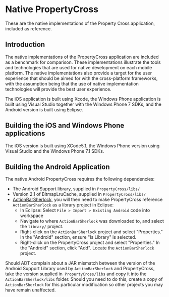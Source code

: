 Native PropertyCross
====================

These are the native implementations of the Property Cross application, included as reference.

## Introduction

The native implementations of the PropertyCross application are included as a benchmark for comparison. These implementations illustrate the tools and technologies that are used for native development on each mobile platform. The native implementations also provide a target for the user experience that should be aimed for with the cross-platform frameworks, with the assumption being that the use of native implementation technologies will provide the best user experience.

The iOS application is built using Xcode, the Windows Phone application is built using Visual Studio together with the Windows Phone 7 SDKs, and the Android version is built using Eclipse.

## Building the iOS and Windows Phone applications

The iOS version is built using XCode5.1, the Windows Phone version using Visual Studio and the Windows Phone 7.1 SDKs.

## Building the Android Application

The native Android PropertyCross requires the following dependencies:

 * The Android Support library, supplied in `PropertyCross/libs/`
 * Version 2.1 of BitmapLruCache, supplied in `PropertyCross/libs/`
 * [ActionBarSherlock](http://actionbarsherlock.com), you will then need to make PropertyCross reference `ActionBarSherlock` as a library project in Eclipse:
 	* In Eclipse: Select `File > Import > Existing Android` code into workspace
 	* Navigate to where `ActionBarSherlock` was downloaded to, and select the `library/` project.
 	* Right-click on the `ActionBarSherlock` project and select "Properties." In the "Android" section, ensure "Is Library" is selected.
 	* Right-click on the PropertyCross project and select "Properties." In the "Android" section, click "Add". Locate the `ActionBarSherlock` project.

Should ADT complain about a JAR mismatch between the version of the Android Support Library used by `ActionBarSherlock` and PropertyCross, take the version supplied in` PropertyCross/libs` and copy it into the `ActionBarSherlock/libs` folder. Should you need to do this, create a copy of `ActionBarSherlock` for this particular modification so other projects you may have remain unaffected.